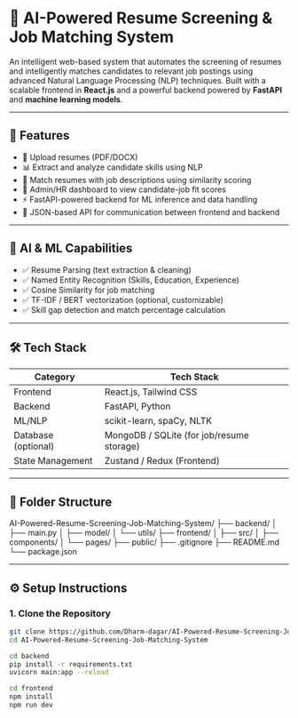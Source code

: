 # 🤖 AI-Powered Resume Screening & Job Matching System

An intelligent web-based system that automates the screening of resumes and intelligently matches candidates to relevant job postings using advanced Natural Language Processing (NLP) techniques. Built with a scalable frontend in **React.js** and a powerful backend powered by **FastAPI** and **machine learning models**.

---

## 🚀 Features

- 📄 Upload resumes (PDF/DOCX)
- 📊 Extract and analyze candidate skills using NLP
- 🧠 Match resumes with job descriptions using similarity scoring
- 📝 Admin/HR dashboard to view candidate-job fit scores
- ⚡ FastAPI-powered backend for ML inference and data handling
- 🧾 JSON-based API for communication between frontend and backend

---

## 🧠 AI & ML Capabilities

- ✅ Resume Parsing (text extraction & cleaning)
- ✅ Named Entity Recognition (Skills, Education, Experience)
- ✅ Cosine Similarity for job matching
- ✅ TF-IDF / BERT vectorization (optional, customizable)
- ✅ Skill gap detection and match percentage calculation

---

## 🛠️ Tech Stack

| Category      | Tech Stack                     |
|---------------|--------------------------------|
| Frontend      | React.js, Tailwind CSS         |
| Backend       | FastAPI, Python                |
| ML/NLP        | scikit-learn, spaCy, NLTK      |
| Database (optional) | MongoDB / SQLite (for job/resume storage) |
| State Management | Zustand / Redux (Frontend)   |

---

## 📂 Folder Structure

AI-Powered-Resume-Screening-Job-Matching-System/
├── backend/
│ ├── main.py
│ ├── model/
│ └── utils/
├── frontend/
│ ├── src/
│ ├── components/
│ └── pages/
├── public/
├── .gitignore
├── README.md
└── package.json


---

## ⚙️ Setup Instructions

### 1. Clone the Repository

```bash
git clone https://github.com/Dharm-dagar/AI-Powered-Resume-Screening-Job-Matching-System.git
cd AI-Powered-Resume-Screening-Job-Matching-System

cd backend
pip install -r requirements.txt
uvicorn main:app --reload

cd frontend
npm install
npm run dev

